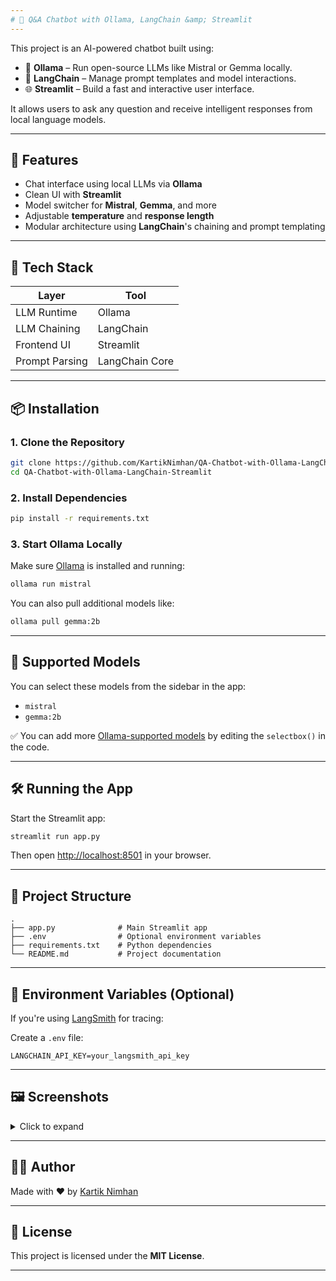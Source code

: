 ```yaml
---
# 🤖 Q&A Chatbot with Ollama, LangChain &amp; Streamlit
---
```


This project is an AI-powered chatbot built using:

* 🧠 **Ollama** – Run open-source LLMs like Mistral or Gemma locally.  
* 🔗 **LangChain** – Manage prompt templates and model interactions.  
* 🌐 **Streamlit** – Build a fast and interactive user interface.  

It allows users to ask any question and receive intelligent responses from local language models.

---


## 🚀 Features

* Chat interface using local LLMs via **Ollama**
* Clean UI with **Streamlit**
* Model switcher for **Mistral**, **Gemma**, and more
* Adjustable **temperature** and **response length**
* Modular architecture using **LangChain**'s chaining and prompt templating

---

## 🧰 Tech Stack

| Layer          | Tool           |
| -------------- | -------------- |
| LLM Runtime    | Ollama         |
| LLM Chaining   | LangChain      |
| Frontend UI    | Streamlit      |
| Prompt Parsing | LangChain Core |

---

## 📦 Installation

### 1. Clone the Repository

```bash
git clone https://github.com/KartikNimhan/QA-Chatbot-with-Ollama-LangChain-Streamlit.git
cd QA-Chatbot-with-Ollama-LangChain-Streamlit
```

### 2. Install Dependencies

```bash
pip install -r requirements.txt
```

### 3. Start Ollama Locally

Make sure [Ollama](https://ollama.com) is installed and running:

```bash
ollama run mistral
```

You can also pull additional models like:

```bash
ollama pull gemma:2b
```

---

## 🧠 Supported Models

You can select these models from the sidebar in the app:

* `mistral`
* `gemma:2b`

✅ You can add more [Ollama-supported models](https://ollama.com/library) by editing the `selectbox()` in the code.

---

## 🛠 Running the App

Start the Streamlit app:

```bash
streamlit run app.py
```

Then open [http://localhost:8501](http://localhost:8501) in your browser.

---

## 📂 Project Structure

```
.
├── app.py              # Main Streamlit app
├── .env                # Optional environment variables
├── requirements.txt    # Python dependencies
└── README.md           # Project documentation
```

---

## 🔐 Environment Variables (Optional)

If you're using [LangSmith](https://www.langchain.com/langsmith) for tracing:

Create a `.env` file:

```env
LANGCHAIN_API_KEY=your_langsmith_api_key
```

---

## 🖼️ Screenshots

<details>
<summary>Click to expand</summary>

### Chatbot Interface Example
<img width="1920" height="1080" alt="Image" src="https://github.com/user-attachments/assets/fa5e7172-1e8b-4337-bc44-b17f2f978474" />

<img width="1920" height="1080" alt="Image" src="https://github.com/user-attachments/assets/1739e9a6-93bc-43b9-9bef-514c76283328" />

</details>

---

## 👨‍💻 Author

Made with ❤️ by [Kartik Nimhan](https://github.com/KartikNimhan)

---

## 📜 License

This project is licensed under the **MIT License**.

---

